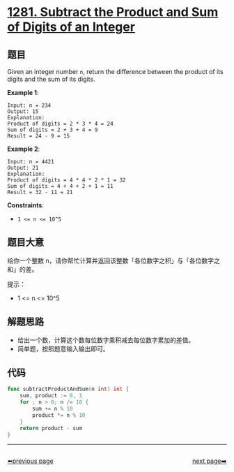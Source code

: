 # [1281. Subtract the Product and Sum of Digits of an Integer](https://leetcode.com/problems/subtract-the-product-and-sum-of-digits-of-an-integer/)



## 题目

Given an integer number `n`, return the difference between the product of its digits and the sum of its digits.

**Example 1**:

```
Input: n = 234
Output: 15 
Explanation: 
Product of digits = 2 * 3 * 4 = 24 
Sum of digits = 2 + 3 + 4 = 9 
Result = 24 - 9 = 15
```

**Example 2**:

```
Input: n = 4421
Output: 21
Explanation: 
Product of digits = 4 * 4 * 2 * 1 = 32 
Sum of digits = 4 + 4 + 2 + 1 = 11 
Result = 32 - 11 = 21
```

**Constraints**:

- `1 <= n <= 10^5`

## 题目大意

给你一个整数 n，请你帮忙计算并返回该整数「各位数字之积」与「各位数字之和」的差。

提示：

- 1 <= n <= 10^5

## 解题思路

- 给出一个数，计算这个数每位数字乘积减去每位数字累加的差值。
- 简单题，按照题意输入输出即可。

## 代码

```go
func subtractProductAndSum(n int) int {
	sum, product := 0, 1
	for ; n > 0; n /= 10 {
		sum += n % 10
		product *= n % 10
	}
	return product - sum
}
```



----------------------------------------------
<div style="display: flex;justify-content: space-between;align-items: center;">
<p><a href="https://books.halfrost.com/leetcode/ChapterFour/1200~1299/1275.Find-Winner-on-a-Tic-Tac-Toe-Game/">⬅️previous page</a></p>
<p><a href="https://books.halfrost.com/leetcode/ChapterFour/1200~1299/1283.Find-the-Smallest-Divisor-Given-a-Threshold/">next page➡️</a></p>
</div>
